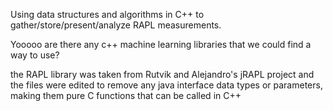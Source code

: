 Using data structures and algorithms in C++ to gather/store/present/analyze
RAPL measurements.

Yooooo are there any c++ machine learning libraries that we could find a
way to use?

the RAPL library was taken from Rutvik and Alejandro's jRAPL project
and the files were edited to remove any java interface data types
or parameters, making them pure C functions that can be called in C++

